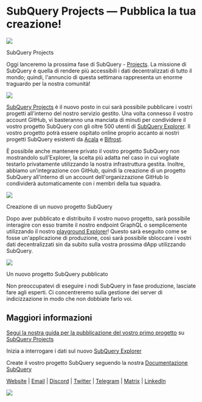 # SubQuery Projects — Pubblica la tua creazione!

![](https://miro.medium.com/max/1400/0*Jhkt10DyMiptFocJ)

SubQuery Projects

Oggi lanceremo la prossima fase di SubQuery - [Projects](https://project.subquery.network). La missione di SubQuery è quella di rendere più accessibili i dati decentralizzati di tutto il mondo; quindi, l'annuncio di questa settimana rappresenta un enorme traguardo per la nostra comunità!



![](https://miro.medium.com/max/464/0*FTsLOuy0A4cWEwcp)

[SubQuery Projects](https://project.subquery.network) è il nuovo posto in cui sarà possibile pubblicare i vostri progetti all'interno del nostro servizio gestito. Una volta connesso il vostro account GitHub, vi basteranno una manciata di minuti per condividere il vostro progetto SubQuery con gli oltre 500 utenti di [SubQuery Explorer](https://explorer.subquery.network/). Il vostro progetto potrà essere ospitato online proprio accanto ai nostri progetti SubQuery esistenti da [Acala](https://explorer.subquery.network/subquery/OnFinality-io/acala-subql) e [Bifrost](https://explorer.subquery.network/subquery/bifrost-finance/subql).

È possibile anche mantenere privato il vostro progetto SubQuery non mostrandolo sull'Explorer, la scelta più adatta nel caso in cui vogliate testarlo privatamente utilizzando la nostra infrastruttura gestita. Inoltre, abbiamo un'integrazione con GitHub, quindi la creazione di un progetto SubQuery all'interno di un account dell'organizzazione GitHub lo condividerà automaticamente con i membri della tua squadra.



![](https://miro.medium.com/max/1400/1*IupCbHA6aaal26sYbK-Hbw.png)

Creazione di un nuovo progetto SubQuery

Dopo aver pubblicato e distribuito il vostro nuovo progetto, sarà possibile interagire con esso tramite il nostro endpoint GraphQL o semplicemente utilizzando il nostro [playground Explorer](https://explorer.subquery.network/)! Questo sarà eseguito come se fosse un'applicazione di produzione, così sarà possibile sbloccare i vostri dati decentralizzati sin da subito sulla vostra prossima dApp utilizzando SubQuery.



![](https://miro.medium.com/max/1400/1*Re6uHuy05UzWttfWQBM6hg.png)

Un nuovo progetto SubQuery pubblicato

Non preoccupatevi di eseguire i nodi SubQuery in fase produzione, lasciate fare agli esperti. Ci concentreremo sulla gestione dei server di indicizzazione in modo che non dobbiate farlo voi.

## Maggiori informazioni

[Segui la nostra guida per la pubblicazione del vostro primo progetto](https://doc.subquery.network/publish/publish.html) su [SubQuery Projects](https://project.subquery.network)

Inizia a interrogare i dati sul nuovo [SubQuery Explorer](https://explorer.subquery.network/)

Create il vostro progetto SubQuery seguendo la nostra [Documentazione SubQuery](https://doc.subquery.network/)

[Website](https://subquery.network/) | [Email](mailto:hello@subquery.network) | [Discord](https://discord.com/invite/78zg8aBSMG) | [Twitter](https://twitter.com/subquerynetwork) | [Telegram](https://t.me/subquerynetwork) | [Matrix](https://matrix.to/#/#subquery:matrix.org) | [LinkedIn](https://www.linkedin.com/company/subquery)

![](https://miro.medium.com/max/1400/0*4Yetj66AO5gHV2rt)